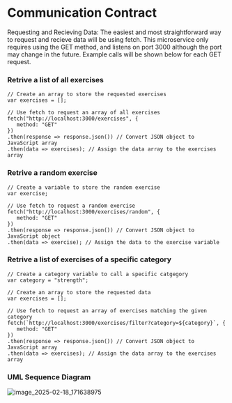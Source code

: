 # **Communication Contract**
Requesting and Recieving Data: The easiest and most straightforward way to request and recieve data will be
using fetch. This microservice only requires using the GET method, and listens on port 3000 although the port
may change in the future. Example calls will be shown below for each GET request.

### Retrive a list of all exercises
 ````
// Create an array to store the requested exercises
var exercises = [];

// Use fetch to request an array of all exercises
fetch("http://localhost:3000/exercises", {
    method: "GET" 
})
.then(response => response.json()) // Convert JSON object to JavaScript array
.then(data => exercises); // Assign the data array to the exercises array
````

### Retrive a random exercise
 ````
// Create a variable to store the random exercise
var exercise;

// Use fetch to request a random exercise
fetch("http://localhost:3000/exercises/random", {
    method: "GET" 
})
.then(response => response.json()) // Convert JSON object to JavaScript object
.then(data => exercise); // Assign the data to the exercise variable
````

### Retrive a list of exercises of a specific category
 ````
// Create a category variable to call a specific catgegory
var category = "strength";

// Create an array to store the requested data
var exercises = [];

// Use fetch to request an array of exercises matching the given category
fetch(`http://localhost:3000/exercises/filter?category=${category}`, {
    method: "GET" 
})
.then(response => response.json()) // Convert JSON object to JavaScript array
.then(data => exercises); // Assign the data array to the exercises array
````

### UML Sequence Diagram
![image_2025-02-18_171638975](https://github.com/user-attachments/assets/401fba86-86db-4d68-9c21-d8b456cd0999)
